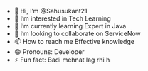 - 👋 Hi, I’m @Sahusukant21
- 👀 I’m interested in Tech Learning
- 🌱 I’m currently learning Expert in Java
- 💞️ I’m looking to collaborate on ServiceNow  
- 📫 How to reach me Effective knowledge
- 😄 Pronouns: Developer
- ⚡ Fun fact: Badi mehnat lag rhi h 

<!---
Sahusukant21/Sahusukant21 is a ✨ special ✨ repository because its `README.md` (this file) appears on your GitHub profile.
You can click the Preview link to take a look at your changes.
--->
